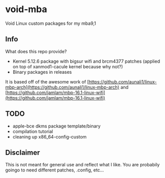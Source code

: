 # void-mba
Void Linux custom packages for my mba9,1

## Info
What does this repo provide?
 - Kernel 5.12.6 package with bigsur wifi and brcm4377 patches (applied on top of xanmod1-cacule kernel because why not?)
 - Binary packages in releases

It is based off of the awesome work of [https://github.com/aunali1/linux-mbp-arch](https://github.com/aunali1/linux-mbp-arch) and [https://github.com/jamlam/mbp-16.1-linux-wifi](https://github.com/jamlam/mbp-16.1-linux-wifi)

## TODO
 - apple-bce dkms package template/binary
 - compilation tutorial
 - cleaning up x86_64-config-custom

## Disclaimer
This is not meant for general use and reflect what I like. You are probabily goingo to need different patches, .config, etc...
